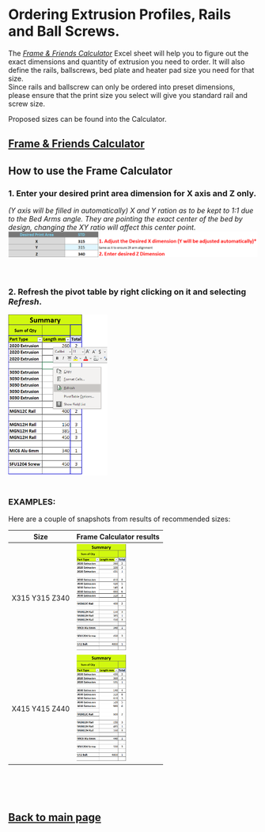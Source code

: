 # Ordering Extrusion Profiles, Rails and Ball Screws.

The [_Frame & Friends Calculator_](/FrameCalculator.xlsx) Excel sheet will help you to figure out the exact dimensions and quantity of extrusion you need to order.
It will also define the rails, ballscrews, bed plate and heater pad size you need for that size.  
Since rails and ballscrew can only be ordered into preset dimensions, please ensure that the print size you select will give you standard rail and screw size.

Proposed sizes can be found into the Calculator.
## [Frame & Friends Calculator](/FrameCalculator.xlsx)

## **How to use the Frame Calculator**
### 1. Enter your desired print area dimension for **X axis and Z only**. 
*(Y axis will be filled in automatically) X and Y ration as to be kept to 1:1 due to the Bed Arms angle.  They are pointing the exact center of the bed by design, changing the XY ratio will affect this center point.*  
<img src="/images/framecalc1.png" width="800">
<br>
<br>
<br>
### 2. Refresh the pivot table by right clicking on it and selecting *Refresh*.
<img src="/images/framecalc2.png" width="200">  
<br>
<br>


### EXAMPLES:
Here are a couple of snapshots from results of recommended sizes:

Size|Frame Calculator results
 :-: |------------------------
X315 Y315 Z340|<img src="/images/315_315_340.png" width="100"> 
X415 Y415 Z440|<img src="/images/415_415_440.png" width="100"> 
<br>
<br>
<br>

## [Back to main page](/README.md)

